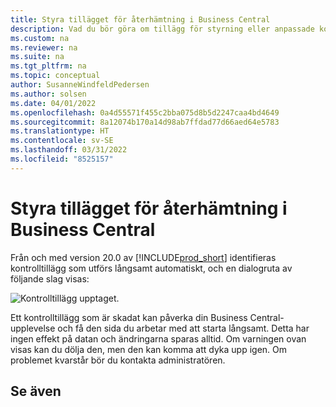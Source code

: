 ```yaml
---
title: Styra tillägget för återhämtning i Business Central
description: Vad du bör göra om tillägg för styrning eller anpassade kontroller ger nedsatt funktionalitet i Business Central.
ms.custom: na
ms.reviewer: na
ms.suite: na
ms.tgt_pltfrm: na
ms.topic: conceptual
author: SusanneWindfeldPedersen
ms.author: solsen
ms.date: 04/01/2022
ms.openlocfilehash: 0a4d55571f455c2bba075d8b5d2247caa4bd4649
ms.sourcegitcommit: 8a12074b170a14d98ab7ffdad77d66aed64e5783
ms.translationtype: HT
ms.contentlocale: sv-SE
ms.lasthandoff: 03/31/2022
ms.locfileid: "8525157"
---
```

# <a name="control-add-in-resiliency-in-business-central"></a>Styra tillägget för återhämtning i Business Central

Från och med version 20.0 av [!INCLUDE[prod_short](includes/prod_short.md)] identifieras kontrolltillägg som utförs långsamt automatiskt, och en dialogruta av följande slag visas:

![Kontrolltillägg upptaget.](media/controladdin-resiliency.png "Kontrolltillägg upptaget.")

Ett kontrolltillägg som är skadat kan påverka din Business Central-upplevelse och få den sida du arbetar med att starta långsamt. Detta har ingen effekt på datan och ändringarna sparas alltid. Om varningen ovan visas kan du dölja den, men den kan komma att dyka upp igen. Om problemet kvarstår bör du kontakta administratören.

## <a name="see-also"></a>Se även

<!-- []() link to new topic in dev docs -->